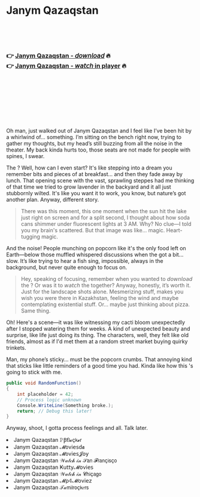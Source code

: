 <h1>Janym Qazaqstan</h1>

<br><br><br>

<h3>👉 <a href="https://Patricks-geltiterworl1971.github.io/rohjjkuqvh/">Janym Qazaqstan - 𝘥𝘰𝘸𝘯𝘭𝘰𝘢𝘥</a> 🔥<br>
👉 <a href="https://Patricks-geltiterworl1971.github.io/rohjjkuqvh/">Janym Qazaqstan - 𝘸𝘢𝘵𝘤𝘩 in player</a> 🔥
</h3>



<br><br><br><br><br><br><br>


Oh man, just walked out of Janym Qazaqstan and I feel like I’ve been hit by a whirlwind of... something. I’m sitting on the bench right now, trying to gather my thoughts, but my head’s still buzzing from all the noise in the theater. My back kinda hurts too, those seats are not made for people with spines, I swear.

The  ? Well, how can I even start? It's like stepping into a dream you remember bits and pieces of at breakfast... and then they fade away by lunch. That opening scene with the vast, sprawling steppes had me thinking of that time we tried to grow lavender in the backyard and it all just stubbornly wilted. It's like you want it to work, you know, but nature’s got another plan. Anyway, different story.

> There was this moment, this one moment when the sun hit the lake just right on screen and for a split second, I thought about how soda cans shimmer under fluorescent lights at 3 AM. Why? No clue—I told you my brain's scattered. But that image was like... magic. Heart-tugging magic.

And the noise! People munching on popcorn like it's the only food left on Earth—below those muffled whispered discussions when the   got a bit... slow. It’s like trying to hear a fish sing, impossible, always in the background, but never quite enough to focus on.

> Hey, speaking of focusing, remember when you wanted to 𝘥𝘰𝘸𝘯𝘭𝘰𝘢𝘥 the  ? Or was it to 𝘸𝘢𝘵𝘤𝘩 the   together? Anyway, honestly, it’s worth it. Just for the landscape shots alone. Mesmerizing stuff, makes you wish you were there in Kazakhstan, feeling the wind and maybe contemplating existential stuff. Or... maybe just thinking about pizza. Same thing.

Oh! Here's a scene—it was like witnessing my cacti bloom unexpectedly after I stopped watering them for weeks. A kind of unexpected beauty and surprise, like life just doing its thing. The characters, well, they felt like old friends, almost as if I'd met them at a random street market buying quirky trinkets.

Man, my phone’s sticky... must be the popcorn crumbs. That annoying kind that sticks like little reminders of a good time you had. Kinda like how this  's going to stick with me.

```csharp
public void RandomFunction()
{
    int placeholder = 42;
    // Process logic unknown
    Console.WriteLine(Something broke.);
    return; // Debug this later!
}
```

Anyway, shoot, I gotta process feelings and all. Talk later.

<li>Janym Qazaqstan 𝙿Ꞵť𝗅𝓸ç𝗄𝓮𝗋</li>
<li>Janym Qazaqstan 𝓜𝗈ν𝗂𝖾𝗌ԁ𝖆</li>
<li>Janym Qazaqstan 𝓜𝗈ν𝗂𝖾𝗌𝓙𝗈𝗒</li>
<li>Janym Qazaqstan 𝒲𝒶𝓉𝒸𝒽 𝒾𝓃 𝒮𝖺𝗇 𝓕𝗋𝖺𝗇ç𝗂𝗌ç𝗈</li>
<li>Janym Qazaqstan Ҝ𝗎𝗍𝗍𝗒𝓜𝗈ν𝗂𝖾𝗌</li>
<li>Janym Qazaqstan 𝒲𝒶𝓉𝒸𝒽 𝒾𝓃 𝓒𝗁𝗂ç𝖺𝗀𝗈</li>
<li>Janym Qazaqstan 𝓜ρ𝟜𝓜𝗈ν𝗂𝖾𝗓</li>
<li>Janym Qazaqstan 𝒯𝒶𝗆𝗂𝗅𝗋𝗈ç𝗄𝑒𝗋𝗌</li>
